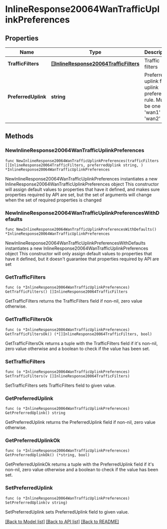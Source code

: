 # InlineResponse20064WanTrafficUplinkPreferences

## Properties

Name | Type | Description | Notes
------------ | ------------- | ------------- | -------------
**TrafficFilters** | [**[]InlineResponse20064TrafficFilters**](InlineResponse20064TrafficFilters.md) | Traffic filters | 
**PreferredUplink** | **string** | Preferred uplink for uplink preference rule. Must be one of: &#39;wan1&#39; or &#39;wan2&#39; | 

## Methods

### NewInlineResponse20064WanTrafficUplinkPreferences

`func NewInlineResponse20064WanTrafficUplinkPreferences(trafficFilters []InlineResponse20064TrafficFilters, preferredUplink string, ) *InlineResponse20064WanTrafficUplinkPreferences`

NewInlineResponse20064WanTrafficUplinkPreferences instantiates a new InlineResponse20064WanTrafficUplinkPreferences object
This constructor will assign default values to properties that have it defined,
and makes sure properties required by API are set, but the set of arguments
will change when the set of required properties is changed

### NewInlineResponse20064WanTrafficUplinkPreferencesWithDefaults

`func NewInlineResponse20064WanTrafficUplinkPreferencesWithDefaults() *InlineResponse20064WanTrafficUplinkPreferences`

NewInlineResponse20064WanTrafficUplinkPreferencesWithDefaults instantiates a new InlineResponse20064WanTrafficUplinkPreferences object
This constructor will only assign default values to properties that have it defined,
but it doesn't guarantee that properties required by API are set

### GetTrafficFilters

`func (o *InlineResponse20064WanTrafficUplinkPreferences) GetTrafficFilters() []InlineResponse20064TrafficFilters`

GetTrafficFilters returns the TrafficFilters field if non-nil, zero value otherwise.

### GetTrafficFiltersOk

`func (o *InlineResponse20064WanTrafficUplinkPreferences) GetTrafficFiltersOk() (*[]InlineResponse20064TrafficFilters, bool)`

GetTrafficFiltersOk returns a tuple with the TrafficFilters field if it's non-nil, zero value otherwise
and a boolean to check if the value has been set.

### SetTrafficFilters

`func (o *InlineResponse20064WanTrafficUplinkPreferences) SetTrafficFilters(v []InlineResponse20064TrafficFilters)`

SetTrafficFilters sets TrafficFilters field to given value.


### GetPreferredUplink

`func (o *InlineResponse20064WanTrafficUplinkPreferences) GetPreferredUplink() string`

GetPreferredUplink returns the PreferredUplink field if non-nil, zero value otherwise.

### GetPreferredUplinkOk

`func (o *InlineResponse20064WanTrafficUplinkPreferences) GetPreferredUplinkOk() (*string, bool)`

GetPreferredUplinkOk returns a tuple with the PreferredUplink field if it's non-nil, zero value otherwise
and a boolean to check if the value has been set.

### SetPreferredUplink

`func (o *InlineResponse20064WanTrafficUplinkPreferences) SetPreferredUplink(v string)`

SetPreferredUplink sets PreferredUplink field to given value.



[[Back to Model list]](../README.md#documentation-for-models) [[Back to API list]](../README.md#documentation-for-api-endpoints) [[Back to README]](../README.md)


